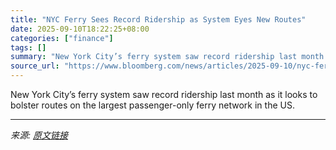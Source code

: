 ```yaml
---
title: "NYC Ferry Sees Record Ridership as System Eyes New Routes"
date: 2025-09-10T18:22:25+08:00
categories: ["finance"]
tags: []
summary: "New York City’s ferry system saw record ridership last month as it looks to bolster routes on the largest passenger-only ferry network in the US."
source_url: "https://www.bloomberg.com/news/articles/2025-09-10/nyc-ferry-sees-record-ridership-as-system-eyes-new-routes"
---
```


New York City’s ferry system saw record ridership last month as it looks to bolster routes on the largest passenger-only ferry network in the US.

---

*来源: [原文链接](https://www.bloomberg.com/news/articles/2025-09-10/nyc-ferry-sees-record-ridership-as-system-eyes-new-routes)*

